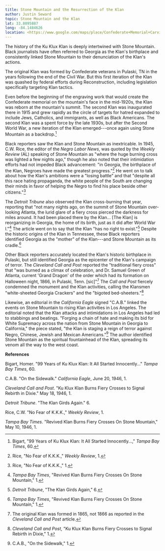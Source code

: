 ```yaml
---
title: Stone Mountain and the Resurrection of the Klan
author: Justin Seward
topic: Stone Mountain and the Klan
lat: 33.8095887
long: -84.1484626
location: <https://www.google.com/maps/place/Confederate+Memorial+Carving/@33.8095887,-84.1484626,16.04z/data=!4m15!1m8!3m7!1s0x88f5af24c25d5bbb:0x4119e5c541409adc!2sStone+Mountain,+GA!3b1!8m2!3d33.8081608!4d-84.170196!16zL20vMHJ2emY!3m5!1s0x88f5afbca4575fdf:0xe30cfde12b0eafdb!8m2!3d33.8083787!4d-84.1447107!16s%2Fg%2F11rnhqktt7?entry=ttu>
---
```

The history of the Ku Klux Klan is deeply intertwined with Stone
Mountain. Black journalists have often referred to Georgia as the Klan's
birthplace and consistently linked Stone Mountain to their denunciation
of the Klan's actions.

The original Klan was formed by Confederate veterans in Pulaski, TN in
the years following the end of the Civil War. But this first iteration
of the Klan was quashed by federal efforts during Reconstruction,
including legislation specifically targeting Klan tactics.

Even before the beginning of the engraving work that would create the
Confederate memorial on the mountain's face in the mid-1920s, the Klan
was reborn at the mountain's summit. The second Klan was inaugurated
there in 1915 and grew rapidly as the circle of targets for hatred
expanded to include Jews, Catholics, and immigrants, as well as Black
Americans. The second Klan was a spent force by the late 1930s, but
after the Second World War, a new iteration of the Klan emerged---once
again using Stone Mountain as a backdrop.[^1]

Black reporters saw the Klan and Stone Mountain as inextricable. In
1945, C.W. Rice, the editor of the *Negro Labor News*, was quoted by the
*Weekly Review* (AL) speaking of Stone Mountain as "where the huge
burning cross was lighted a few nights ago," though he also noted that
their intimidation efforts had not impeded Black advancement: "in
Georgia, the birthplace of the Klan, Negroes have made the greatest
progress."[^2] He went on to talk about how the Klan's ambitions were a
"losing battle" and that "despite all this race hating propaganda, the
white people of the South are changing their minds in favor of helping
the Negro to find his place beside other citizens."[^3]

The *Detroit Tribune* also observed the Klan cross-burning that year,
reporting that "not many nights ago, on the summit of Stone Mountain
over-looking Atlanta, the lurid glare of a fiery cross pierced the
darkness for miles around. It had been placed there by the Klan... \[The
Klan\] is reorganizing in Georgia, the home of its birth, just as it did
after World War I."[^4] The article went on to say that the Klan "has no
right to exist."[^5] Despite the historic origins of the Klan in
Tennessee, these Black reporters identified Georgia as the "mother" of
the Klan---and Stone Mountain as its cradle.[^6]

Other Black reporters accurately located the Klan's historic birthplace
in Pulaski, but still identified Georgia as the epicenter of the Klan's
campaign of terror. The *Cleveland Call and Post* reported the
"traditional fiery cross" that "was burned as a climax of celebration,
and Dr. Samuel Green of Atlanta, current 'Grand Dragon' of the order
which had its formation on Halloween night, 1866, in Pulaski, Tenn.
\[sic\]"[^7] The *Call and Post* fiercely condemned the monument and the
Klan activities, calling the Klansmen "white-sheeted Georgia Crackers"
and the "bigoted bed-sheeters."[^8]

Likewise, an editorial in the *California Eagle* signed "C.A.B." linked
the events on Stone Mountain to rising Klan activities in Los Angeles.
The editorial noted that the Klan attacks and intimidations in Los
Angeles had led to stabbings and beatings. "Forging a chain of hate and
making its bid for White Supremacy across the nation from Stone Mountain
in Georgia to California," the piece stated, "the Klan is staging a
reign of terror against Negro, Chinese, Jewish and Mexican
Americans."[^9] The author identified Stone Mountain as the spiritual
fountainhead of the Klan, spreading its venom all the way to the west
coast.

**References**

Bigart, Homer. "99 Years of Ku Klux Klan: It All Started Innocently..."
*Tampa Bay Times*, 60.

C.A.B. "On the Sidewalk." *California Eagle*, June 20, 1946, 1.

*Cleveland Call and Post*. "Ku Klux Klan Burns Fiery Crosses to Signal
Rebirth in Dixie." May 18, 1946, 1.

*Detroit Tribune*. "The Klan Girds Again." 6.

Rice, C.W. "No Fear of K.K.K.," *Weekly Review*, 1.

*Tampa Bay Times*. "Revived Klan Burns Fiery Crosses On Stone Mountain,"
May 10, 1946, 1.

[^1]: Bigart, "99 Years of Ku Klux Klan: It All Started Innocently...,"
    *Tampa Bay Times*, 60.

[^2]: Rice, "No Fear of K.K.K.," *Weekly Review*, 1.

[^3]: Rice, "No Fear of K.K.K.," 1.

[^4]: *Tampa Bay Times*, "Revived Klan Burns Fiery Crosses On Stone
    Mountain," 1.

[^5]: *Detroit Tribune*, "The Klan Girds Again," 6.

[^6]: *Tampa Bay Times*, "Revived Klan Burns Fiery Crosses On Stone
    Mountain," 1.

[^7]: The original Klan was formed in 1865, not 1866 as reported in the
    *Cleveland Call and Post* article.

[^8]: *Cleveland Call and Post*, "Ku Klux Klan Burns Fiery Crosses to
    Signal Rebirth in Dixie," 1.

[^9]: C.A.B., "On the Sidewalk," 1.
